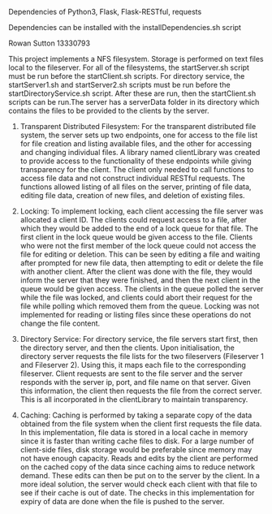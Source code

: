 Dependencies of Python3, Flask, Flask-RESTful, requests

Dependencies can be installed with the installDependencies.sh script

Rowan Sutton
13330793

This project implements a NFS filesystem. Storage is performed on text files local to the fileserver. For all of the filesystems, the startServer.sh script must be run before the startClient.sh scripts. For directory service, the startServer1.sh and startServer2.sh scripts must be run before the startDirectoryService.sh script. After these are run, then the startClient.sh scripts can be run.The server has a serverData folder in its directory which contains the files to be provided to the clients by the server.

1. Transparent Distributed Filesystem:
For the transparent distributed file system, the server sets up two endpoints, one for access to the file list for file creation and listing available files, and the other for accessing and changing individual files. A library named clientLibrary was created to provide access to the functionality of these endpoints while giving transparency for the client. The client only needed to call functions to access file data and not construct individual RESTful requests. The functions allowed listing of all files on the server, printing of file data, editing file data, creation of new files, and deletion of existing files. 

2. Locking:
To implement locking, each client accessing the file server was allocated a client ID. The clients could request access to a file, after which they would be added to the end of a lock queue for that file. The first client in the lock queue would be given access to the file. Clients who were not the first member of the lock queue could not access the file for editing or deletion. This can be seen by editing a file and waiting after prompted for new file data, then attempting to edit or delete the file with another client. After the client was done with the file, they would inform the server that they were finished, and then the next client in the queue would be given access. The clients in the queue polled the server while the file was locked, and clients could abort their request for the file while polling which removed them from the queue. Locking was not implemented for reading or listing files since these operations do not change the file content.

3. Directory Service:
For directory service, the file servers start first, then the directory server, and then the clients. Upon initialisation, the directory server requests the file lists for the two fileservers (Fileserver 1 and Fileserver 2). Using this, it maps each file to the corresponding fileserver. Client requests are sent to the file server and the server responds with the server ip, port, and file name on that server. Given this information, the client then requests the file from the correct server. This is all incorporated in the clientLibrary to maintain transparency.


4. Caching:
Caching is performed by taking a separate copy of the data obtained from the file system when the client first requests the file data. In this implementation, file data is stored in a local cache in memory since it is faster than writing cache files to disk. For a large number of client-side files, disk storage would be preferable since memory may not have enough capacity. Reads and edits by the client are performed on the cached copy of the data since caching aims to reduce network demand. These edits can then be put on to the server by the client. In a more ideal solution, the server would check each client with that file to see if their cache is out of date. The checks in this implementation for expiry of data are done when the file is pushed to the server.




